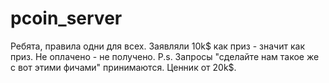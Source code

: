 # pcoin_server

  Ребята, правила одни для всех. Заявляли 10k$ как приз - значит как приз.
  Не оплачено - не получено.
  P.s. Запросы "сделайте нам такое же с вот этими фичами" принимаются. Ценник от 20k$.
